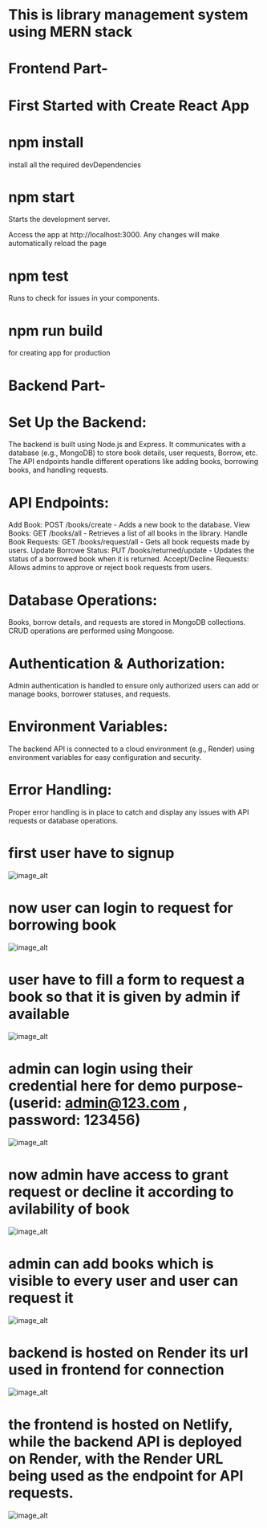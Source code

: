# This is library management system using MERN stack

# Frontend Part-

# First Started with Create React App

# npm install
install all the required devDependencies

# npm start
Starts the development server.

Access the app at http://localhost:3000.
Any changes will make automatically reload the page

# npm test
Runs to check for issues in your components.

# npm run build
for creating app for production

# Backend Part-

# Set Up the Backend:
The backend is built using Node.js and Express.
It communicates with a database (e.g., MongoDB) to store book details, user requests, Borrow, etc.
The API endpoints handle different operations like adding books, borrowing books, and handling requests.

# API Endpoints:
Add Book: POST /books/create - Adds a new book to the database.
View Books: GET /books/all - Retrieves a list of all books in the library.
Handle Book Requests: GET /books/request/all - Gets all book requests made by users.
Update Borrowe Status: PUT /books/returned/update - Updates the status of a borrowed book when it is returned.
Accept/Decline Requests: Allows admins to approve or reject book requests from users.

# Database Operations:
Books, borrow details, and requests are stored in MongoDB collections.
CRUD operations are performed using Mongoose.

# Authentication & Authorization:
Admin authentication is handled to ensure only authorized users can add or manage books, borrower statuses, and requests.

# Environment Variables:
The backend API is connected to a cloud environment (e.g., Render) using environment variables for easy configuration and security.

# Error Handling:
Proper error handling is in place to catch and display any issues with API requests or database operations.


# first user have to signup
![image_alt](https://github.com/Ritik046/stringventure/blob/7783992316e585128ef7ffdef029061a49b3b192/lib2.png)
# now user can login to request for borrowing book
![image_alt](https://github.com/Ritik046/stringventure/blob/f91f9325b17bef106088c903d8e585d829869dfb/lib1.png)
# user have to fill a form to request a book so that it is given by admin if available
![image_alt](https://github.com/Ritik046/stringventure/blob/20ebcfbb7c51820a7d42f73b97dccc21a8edd4f1/lb7.png)
# admin can login using their credential here for demo purpose-(userid: admin@123.com , password: 123456)
![image_alt](https://github.com/Ritik046/stringventure/blob/ea62b643dc6f1ddad00fc7f35b21469f469f3e39/lib4.png)
# now admin have access to grant request or decline it according to avilability of book
![image_alt](https://github.com/Ritik046/stringventure/blob/154d73d809502909a68e3ae5ed7ea7d816542d53/lb8.png)
# admin can add books which is visible to every user and user can request it
 ![image_alt](https://github.com/Ritik046/stringventure/blob/589875473955ef3c9001130d386b0f7ec62f4726/lib3.png)
# backend is hosted on Render its url used in frontend for connection 
![image_alt](https://github.com/Ritik046/stringventure/blob/294fdd9b0c746d0d63c5dd3cfde90fe4fc17af45/lib5.png)
# the frontend is hosted on Netlify, while the backend API is deployed on Render, with the Render URL being used as the endpoint for API requests.
![image_alt](https://github.com/Ritik046/stringventure/blob/edf79f87b567bedfcc7ac95b3f3d9a44a2531ad0/lib6.png)


